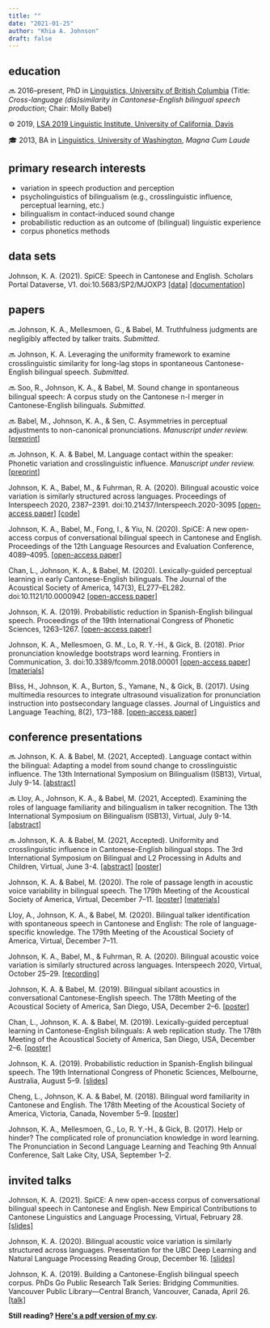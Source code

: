 ```yaml
---
title: ""
date: "2021-01-25"
author: "Khia A. Johnson"
draft: false
---
```


## education

🔜 2016–present, PhD in [Linguistics, University of British Columbia](https://linguistics.ubc.ca/) (Title: *Cross-language (dis)similarity in Cantonese-English bilingual speech production*; Chair: Molly Babel)

⚙️ 2019, [LSA 2019 Linguistic Institute, University of California, Davis](https://lsa2019.ucdavis.edu/)

🎓 2013, BA in [Linguistics, University of Washington](https://linguistics.washington.edu/), *Magna Cum Laude*


## primary research interests

- variation in speech production and perception
- psycholinguistics of bilingualism (e.g., crosslinguistic influence, perceptual learning, etc.)
- bilingualism in contact-induced sound change 
- probabilistic reduction as an outcome of (bilingual) linguistic experience
- corpus phonetics methods

## data sets

Johnson, K. A. (2021). SpiCE: Speech in Cantonese and English. Scholars Portal Dataverse, V1. doi:10.5683/SP2/MJOXP3 [[data]](https://doi.org/10.5683/SP2/MJOXP3) [[documentation]](https://spice-corpus.readthedocs.io/) 

## papers

🔜 Johnson, K. A., Mellesmoen, G., & Babel, M. Truthfulness judgments are negligibly affected by talker traits. *Submitted.*

🔜 Johnson, K. A. Leveraging the uniformity framework to examine crosslinguistic similarity for long-lag stops in spontaneous Cantonese-English bilingual speech. *Submitted.*

🔜 Soo, R., Johnson, K. A., & Babel, M. Sound change in spontaneous bilingual speech: A corpus study on the Cantonese n-l merger in Cantonese-English bilinguals. *Submitted.*

🔜 Babel, M., Johnson, K. A., & Sen, C. Asymmetries in perceptual adjustments to non-canonical pronunciations. *Manuscript under review.* [[preprint]](https://osf.io/vdpbr/)

🔜 Johnson, K. A. & Babel, M. Language contact within the speaker: Phonetic variation and crosslinguistic influence. *Manuscript under review.* [[preprint]](https://osf.io/jhsfc/)

Johnson, K. A., Babel, M., & Fuhrman, R. A. (2020). Bilingual acoustic voice variation is similarly structured across languages. Proceedings of Interspeech 2020, 2387–2391. doi:10.21437/Interspeech.2020-3095 [[open-access paper]](https://doi.org/10.21437/Interspeech.2020-3095) [[code]](https://osf.io/b6hpx/)

Johnson, K. A., Babel, M., Fong, I., & Yiu, N. (2020). SpiCE: A new open-access corpus of conversational bilingual speech in Cantonese and English. Proceedings of the 12th Language Resources and Evaluation Conference, 4089–4095. [[open-access paper]](https://www.aclweb.org/anthology/2020.lrec-1.503)

Chan, L., Johnson, K. A., & Babel, M. (2020). Lexically-guided perceptual learning in early Cantonese-English bilinguals. The Journal of the Acoustical Society of America, 147(3), EL277–EL282. doi:10.1121/10.0000942 [[open-access paper]](https://asa.scitation.org/doi/full/10.1121/10.0000942)

Johnson, K. A. (2019). Probabilistic reduction in Spanish-English bilingual speech. Proceedings of the 19th International Congress of Phonetic Sciences, 1263–1267. [[open-access paper]](http://www.assta.org/proceedings/ICPhS2019/papers/ICPhS_1312.pdf)

Johnson, K. A., Mellesmoen, G. M., Lo, R. Y.-H., & Gick, B. (2018). Prior pronunciation knowledge bootstraps word learning. Frontiers in Communication, 3. doi:10.3389/fcomm.2018.00001 [[open-access paper]](https://doi.org/10.3389/fcomm.2018.00001) [[materials]](https://osf.io/h2pgm/)

Bliss, H., Johnson, K. A., Burton, S., Yamane, N., & Gick, B. (2017). Using multimedia resources to integrate ultrasound visualization for pronunciation instruction into postsecondary language classes. Journal of Linguistics and Language Teaching, 8(2), 173–188. [[open-access paper]](https://sites.google.com/site/linguisticsandlanguageteaching/home-1/volume-8-2017-issue-2/volume-8-2017-issue-2---article-bliss-et-al)

## conference presentations

🔜 Johnson, K. A. & Babel, M. (2021, Accepted). Language contact within the bilingual: Adapting a model from sound change to crosslinguistic influence. The 13th International Symposium on Bilingualism (ISB13), Virtual, July 9-14. [[abstract]](/pdfs/johnson-babel-isb13-abstract.pdf)

🔜 Lloy, A., Johnson, K. A., & Babel, M. (2021, Accepted). Examining the roles of language familiarity and bilingualism in talker recognition. The 13th International Symposium on Bilingualism (ISB13), Virtual, July 9-14. [[abstract]](/pdfs/lloy-johnson-babel-isb13-abstract.pdf)

🔜 Johnson, K. A. & Babel, M. (2021, Accepted). Uniformity and crosslinguistic influence in Cantonese-English bilingual stops. The 3rd International Symposium on Bilingual and L2 Processing in Adults and Children, Virtual, June 3-4. [[abstract]](/pdfs/johnson-babel-isbpac3-abstract.pdf) [[poster]](/pdfs/johnson-babel-isbpac3-poster.pdf)

Johnson, K. A. & Babel, M. (2020). The role of passage length in acoustic voice variability in bilingual speech. The 179th Meeting of the Acoustical Society of America, Virtual, December 7–11. [[poster]](/pdfs/johnson-babel-asa179-poster.pdf) [[materials]](https://osf.io/b6hpx/) 

Lloy, A., Johnson, K. A., & Babel, M. (2020). Bilingual talker identification with spontaneous speech in Cantonese and English: The role of language-specific knowledge. The 179th Meeting of the Acoustical Society of America, Virtual, December 7–11.

Johnson, K. A., Babel, M., & Fuhrman, R. A. (2020). Bilingual acoustic voice variation is similarly structured across languages. Interspeech 2020, Virtual, October 25–29. [[recording]](https://youtu.be/vhRuEWEIRao)

Johnson, K. A. & Babel, M. (2019). Bilingual sibilant acoustics in conversational Cantonese-English speech. The 178th Meeting of the Acoustical Society of America, San Diego, USA, December 2–6. [[poster]](/pdfs/johnson-babel-asa178-poster.pdf)

Chan, L., Johnson, K. A. & Babel, M. (2019). Lexically-guided perceptual learning in Cantonese-English bilinguals: A web replication study. The 178th Meeting of the Acoustical Society of America, San Diego, USA, December 2–6. [[poster]](/pdfs/chan-johnson-babel-asa178-poster.pdf)

Johnson, K. A. (2019). Probabilistic reduction in Spanish-English bilingual speech. The 19th International Congress of Phonetic Sciences, Melbourne, Australia, August 5–9. [[slides]](/pdfs/johnson-icphs2019-slides.pdf)

Cheng, L., Johnson, K. A. & Babel, M. (2018). Bilingual word familiarity in Cantonese and English. The 178th Meeting of the Acoustical Society of America, Victoria, Canada, November 5–9. [[poster]](/pdfs/cheng-johnson-babel-asa176-poster.pdf)

Johnson, K. A., Mellesmoen, G., Lo, R. Y.-H., & Gick, B. (2017). Help or hinder? The complicated role of pronunciation knowledge in word learning. The Pronunciation in Second Language Learning and Teaching 9th Annual Conference, Salt Lake City, USA,
September 1–2.

## invited talks

Johnson, K. A. (2021). SpiCE: A new open-access corpus of conversational bilingual speech in Cantonese and English. New Empirical Contributions to Cantonese Linguistics and Language Processing, Virtual, February 28. [[slides]](/pdfs/johnson-cantonese-workshop-2021.pdf)

Johnson, K. A. (2020). Bilingual acoustic voice variation is similarly structured across languages. Presentation for the UBC Deep Learning and Natural Language Processing Reading Group, December 16. [[slides]](/pdfs/johnson-ubc-dl-nlp-slides-2020.pdf)

Johnson, K. A. (2019). Building a Cantonese-English bilingual speech corpus. PhDs Go Public Research Talk Series: Bridging Communities. Vancouver Public Library—Central Branch, Vancouver, Canada, April 26. [[talk]](https://youtu.be/lMAhAQfaOlE)


**Still reading? [Here's a pdf version of my cv](/pdfs/johnson-cv.pdf).**